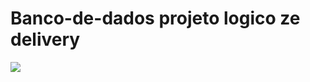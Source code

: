 # Banco-de-dados projeto logico ze delivery

<img src="![Ze delivery - Projeto Logico](https://github.com/Viniciusalvescr/Banco-de-dados/assets/145235466/287299a4-5446-4ba3-ac6b-ca007d17a0c7)
"/>

